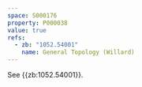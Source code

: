 ```yaml
---
space: S000176
property: P000038
value: true
refs:
  - zb: "1052.54001"
    name: General Topology (Willard)
---
```


See {{zb:1052.54001}}.
